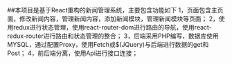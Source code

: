 ##本项目是基于React重构的新闻管理系统，主要包含功能如下
1，页面包含主页面，修改新闻内容，管理新闻内容，添加新闻模块，管理新闻模块等页面；
2，使用redux进行状态管理，使用react-router-dom进行路由的导航，使用react-redux-router进行路由和状态管理的整合；
3，后端采用PHP编写，数据库使用MYSQL，通过配置Proxy，使用Fetch或$(JQuery)与后端进行数据的get和Post；
4，前后端分离，使用Api进行接口连接；